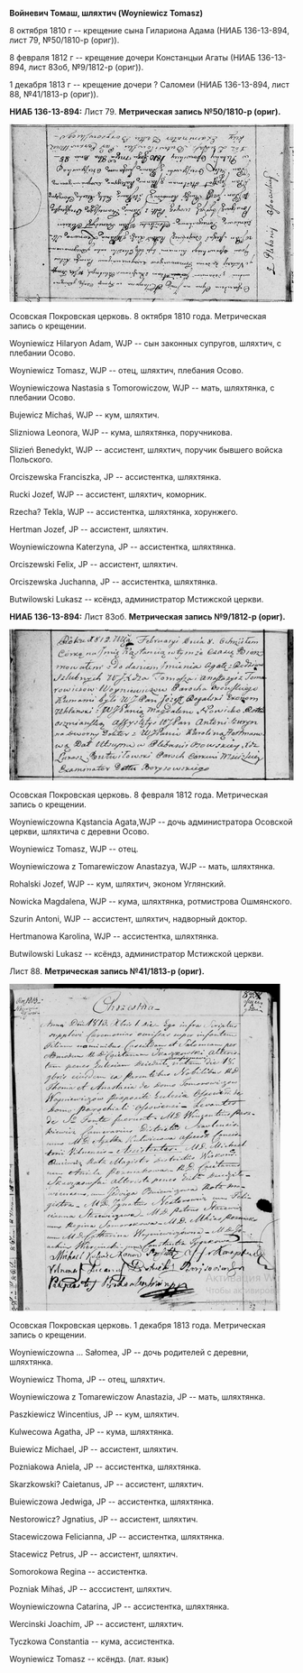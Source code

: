 **Войневич Томаш, шляхтич (Woyniewicz Tomasz)**

8 октября 1810 г -- крещение сына Гилариона Адама (НИАБ 136-13-894, лист
79, №50/1810-р (ориг)).

8 февраля 1812 г -- крещение дочери Констанцыи Агаты (НИАБ 136-13-894,
лист 83об, №9/1812-р (ориг)).

1 декабря 1813 г -- крещение дочери ? Саломеи (НИАБ 136-13-894, лист 88,
№41/1813-р (ориг)).

**НИАБ 136-13-894:** Лист 79. **Метрическая запись №50/1810-р (ориг).**

![](./media/2ee74d24bbb2eec7206afc1bf340f60f1b83e8af.png)

Осовская Покровская церковь. 8 октября 1810 года. Метрическая запись о
крещении.

Woyniewicz Hilaryon Adam, WJP -- сын законных супругов, шляхтич, с
плебании Осовo.

Woyniewicz Tomasz, WJP -- отец, шляхтич, плебания Осовo.

Woyniewiczowa Nastasia s Tomorowiczow, WJP -- мать, шляхтянка, с
плебании Осовo.

Bujewicz Michaś, WJP -- кум, шляхтич.

Slizniowa Leonora, WJP -- кума, шляхтянка, поручникова.

Slizień Benedykt, WJP -- ассистент, шляхтич, поручик бывшего войска
Польского.

Orciszewska Franciszka, JP -- ассистентка, шляхтянка.

Rucki Jozef, WJP -- ассистент, шляхтич, коморник.

Rzecha? Tekla, WJP -- ассистентка, шляхтянка, хорунжего.

Hertman Jozef, JP -- ассистент, шляхтич.

Woyniewiczowna Katerzyna, JP -- ассистентка, шляхтянка.

Orciszewski Felix, JP -- ассистент, шляхтич.

Orciszewska Juchanna, JP -- ассистентка, шляхтянка.

Butwilowski Lukasz -- ксёндз, администратор Мстижской церкви.

**НИАБ 136-13-894:** Лист 83об. **Метрическая запись №9/1812-р (ориг).**

![](./media/68955defdfe3b15fe834c5b5961ab30d980d1af5.png)

Осовская Покровская церковь. 8 февраля 1812 года. Метрическая запись о
крещении.

Woyniewiczowna Kąstancia Agata,WJP -- дочь администратора Осовской
церкви, шляхтича с деревни Осово.

Woyniewicz Tomasz, WJP -- отец.

Woyniewiczowa z Tomarewiczow Anastazya, WJP -- мать, шляхтянка.

Rohalski Jozef, WJP -- кум, шляхтич, эконом Углянский.

Nowicka Magdalena, WJP -- кума, шляхтянка, ротмистрова Ошмянского.

Szurin Antoni, WJP -- ассистент, шляхтич, надворный доктор.

Hertmanowa Karolina, WJP -- ассистентка, шляхтянка.

Butwilowski Lukasz -- ксёндз, администратор Мстижской церкви.

Лист 88. **Метрическая запись №41/1813-р (ориг).**

![](./media/63ec39652c73582d927cb54ac507dcfc7994e5a2.png)

Осовская Покровская церковь. 1 декабря 1813 года. Метрическая запись о
крещении.

Woyniewiczowna \... Sałomea, JP -- дочь родителей с деревни, шляхтянка.

Woyniewicz Thoma, JP -- отец, шляхтич.

Woyniewiczowa z Tomarewiczow Anastazia, JP -- мать, шляхтянка.

Paszkiewicz Wincentius, JP -- кум, шляхтич.

Kulwecowa Agatha, JP -- кума, шляхтянка.

Buiewicz Michael, JP -- ассистент, шляхтич.

Pozniakowa Aniela, JP -- ассистентка, шляхтянка.

Skarzkowski? Caietanus, JP -- ассистент, шляхтич.

Buiewiczowa Jedwiga, JP -- ассистентка, шляхтянка.

Nestorowicz? Jgnatius, JP -- ассистент, шляхтич.

Stacewiczowa Felicianna, JP -- ассистентка, шляхтянка.

Stacewicz Petrus, JP -- ассистент, шляхтич.

Somorokowa Regina -- ассистентка.

Pozniak Mihaś, JP -- асссистент, шляхтич.

Woyniewiczowna Catarina, JP -- ассистентка, шляхтянка.

Wercinski Joachim, JP -- ассистент, шляхтич.

Tyczkowa Constantia -- кума, ассистентка.

Woyniewicz Tomasz -- ксёндз. (лат. язык)
